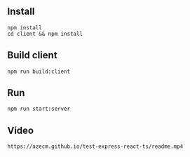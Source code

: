 ## Install
```
npm install
cd client && npm install
```

## Build client
```
npm run build:client
```

## Run
```
npm run start:server
```

## Video
```
https://azecm.github.io/test-express-react-ts/readme.mp4
```